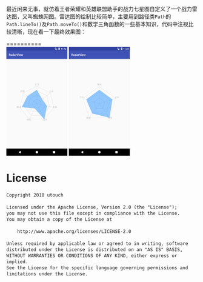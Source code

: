 
最近闲来无事，就仿着王者荣耀和英雄联盟助手的战力七星图自定义了一个战力雷达图，又叫蜘蛛网图。雷达图的绘制比较简单，主要用到路径类`Path`的`Path.lineTo()`及`Path.moveTo()`和数学三角函数的一些基本知识，代码中注视比较清晰，现在看一下最终效果图：

==========  
<img src="https://github.com/utouch/RadarView/blob/master/pic/1.png" width="32%">     <img src="https://github.com/utouch/RadarView/blob/master/pic/2.png" width="32%">

License
==========
```
Copyright 2018 utouch

Licensed under the Apache License, Version 2.0 (the "License");
you may not use this file except in compliance with the License.
You may obtain a copy of the License at

    http://www.apache.org/licenses/LICENSE-2.0

Unless required by applicable law or agreed to in writing, software
distributed under the License is distributed on an "AS IS" BASIS,
WITHOUT WARRANTIES OR CONDITIONS OF ANY KIND, either express or implied.
See the License for the specific language governing permissions and
limitations under the License.
```
